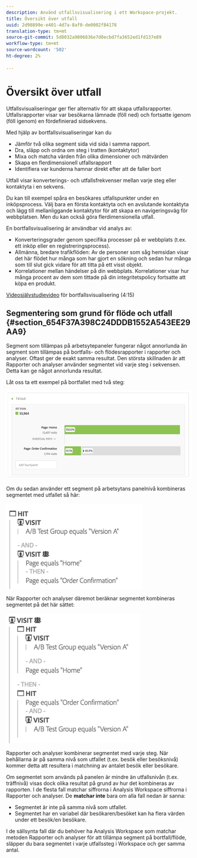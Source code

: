 ```yaml
---
description: Använd utfallsvisualisering i ett Workspace-projekt.
title: Översikt över utfall
uuid: 2d98899e-e401-4d7a-8af0-de0002f84178
translation-type: tm+mt
source-git-commit: 5d8032a9806836e7d0ecbd7fa3652ed1fd137e89
workflow-type: tm+mt
source-wordcount: '502'
ht-degree: 2%

---
```



# Översikt över utfall

Utfallsvisualiseringar ger fler alternativ för att skapa utfallsrapporter. Utfallsrapporter visar var besökarna lämnade (föll ned) och fortsatte igenom (föll igenom) en fördefinierad sidsekvens.

Med hjälp av bortfallsvisualiseringar kan du

* Jämför två olika segment sida vid sida i samma rapport.
* Dra, släpp och ordna om steg i tratten (kontaktytor)
* Mixa och matcha värden från olika dimensioner och mätvärden
* Skapa en flerdimensionell utfallsrapport
* Identifiera var kunderna hamnar direkt efter att de faller bort

Utfall visar konverterings- och utfallsfrekvenser mellan varje steg eller kontaktyta i en sekvens.

Du kan till exempel spåra en besökares utfallspunkter under en inköpsprocess. Välj bara en första kontaktyta och en avslutande kontaktyta och lägg till mellanliggande kontaktytor för att skapa en navigeringsväg för webbplatsen. Men du kan också göra flerdimensionella utfall.

En bortfallsvisualisering är användbar vid analys av:

* Konverteringsgrader genom specifika processer på er webbplats (t.ex. ett inköp eller en registreringsprocess).
* Allmänna, bredare trafikflöden: Av de personer som såg hemsidan visar det här flödet hur många som har gjort en sökning och sedan hur många som till slut gick vidare för att titta på ett visst objekt.
* Korrelationer mellan händelser på din webbplats. Korrelationer visar hur många procent av dem som tittade på din integritetspolicy fortsatte att köpa en produkt.

[Videosjälvstudievideo](https://docs.adobe.com/content/help/en/analytics-learn/tutorials/analysis-workspace/analyzing-customer-journeys/fallout-visualization.html)  för bortfallsvisualisering (4:15)

## Segmentering som grund för flöde och utfall {#section_654F37A398C24DDDB1552A543EE29AA9}

Segment som tillämpas på arbetsytepaneler fungerar något annorlunda än segment som tillämpas på bortfalls- och flödesrapporter i rapporter och analyser. Oftast ger de exakt samma resultat. Den största skillnaden är att Rapporter och analyser använder segmentet vid varje steg i sekvensen. Detta kan ge något annorlunda resultat.

Låt oss ta ett exempel på bortfallet med två steg:

![](assets/fallout_segments1.png)

Om du sedan använder ett segment på arbetsytans panelnivå kombineras segmentet med utfallet så här:

![](assets/fallout_seg.png)

När Rapporter och analyser däremot beräknar segmentet kombineras segmentet på det här sättet:

![](assets/fallout_segments3.png)

Rapporter och analyser kombinerar segmentet med varje steg. När behållarna är på samma nivå som utfallet (t.ex. besök eller besöksnivå) kommer detta att resultera i matchning av antalet besök eller besökare.

Om segmentet som används på panelen är mindre än utfallsnivån (t.ex. träffnivå) visas dock olika resultat på grund av hur det kombineras av rapporten. I de flesta fall matchar siffrorna i Analysis Workspace siffrorna i Rapporter och analyser. De **matchar inte** bara om alla fall nedan är sanna:

* Segmentet är inte på samma nivå som utfallet.
* Segmentet har en variabel där besökaren/besöket kan ha flera värden under ett besök/en besökare.

I de sällsynta fall där du behöver ha Analysis Workspace som matchar metoden Rapporter och analyser för att tillämpa segment på bortfall/flöde, släpper du bara segmentet i varje utfallssteg i Workspace och ger samma antal.
